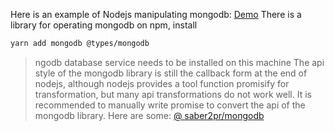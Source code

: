 Here is an example of Nodejs manipulating mongodb:
[Demo](https://github.com/Saber2pr/mongodb/blob/master/src/test/test.ts)
There is a library for operating mongodb on npm, install
```bash
yarn add mongodb @types/mongodb
```
> ngodb database service needs to be installed on this machine
The api style of the mongodb library is still the callback form at the end of nodejs, although nodejs provides a tool function promisify for transformation, but many api transformations do not work well.
It is recommended to manually write promise to convert the api of the mongodb library. Here are some:
[@ saber2pr/mongodb](https://github.com/Saber2pr/mongodb)